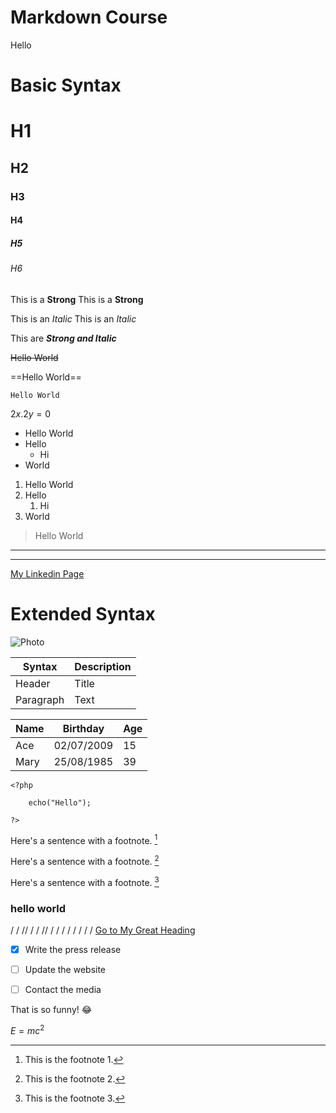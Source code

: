 # Markdown Course 
Hello

# Basic Syntax

<!-- Comment -->

<!-- Heading -->
# H1

## H2

### H3

#### H4

##### H5

###### H6

<!-- Strong (Bold) -->
This is a **Strong**
This is a __Strong__

<!-- Italic  -->
This is an *Italic*
This is an _Italic_

<!-- Strong & Italic -->
This are ***Strong and Italic***

<!-- Strikethrough -->

~~Hello World~~

<!-- Highlight -->

==Hello World==

<!-- Line of  Code -->
`Hello World`

<!-- Line of  Math -->
$2x.2y=0$

<!--  UL & OL -->

- Hello World
- Hello
	- Hi
- World 

1. Hello World
2. Hello
	1. Hi
3. World

<!-- Quote -->
> Hello World

<!--  How to make a line? -->
___
- - -

<!--  Link  -->
[My Linkedin Page](https://www.linkedin.com/in/nuruddin-hossam-047912317/)

# Extended Syntax

<!-- Images -->
![Photo](https://www.guillenphoto.com/data/blog/2016/001-chronique-pourquoi-faire-de-la-photo-I/images/amar-guillen-photographiing-death-valley.jpg)


<!-- Table -->
| Syntax    | Description |     
| --------- | ----------- | 
| Header    | Title       |    
| Paragraph | Text        |   


| Name     | Birthday   | Age |
| -------- | ---------- | --- |
| Ace      | 02/07/2009 | 15  |
| Mary     | 25/08/1985 | 39  |


<!-- Block Of Code -->
```
<?php 
	
	echo("Hello");
	
?>
```


<!-- Footnote -->
Here's a sentence with a footnote. [^1]

Here's a sentence with a footnote. [^2]

Here's a sentence with a footnote. [^3]


[^1]: This is the footnote 1.
[^2]: This is the footnote 2.
[^3]: This is the footnote 3.


<!-- Heading ID -->
### hello world
/
/
//
/
/
//
/
/
/
/
/
/
/
/
[Go to My Great Heading](#hello-world)


<!-- Task List	-->
- [x] Write the press release
- [ ] Update the website
- [ ] Contact the media


<!-- Emoji -->
That is so funny! :joy:


<!-- Subscript
$H_2O$


<!--Superscript-->
$E=mc^2$













